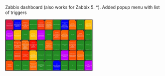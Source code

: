 Zabbix dashboard (also works for Zabbix 5. *). Added popup menu with list of triggers

![Screenshot](dash_small.jpg)

